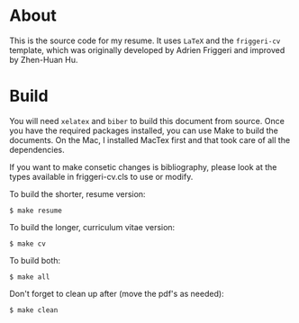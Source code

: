 # About

This is the source code for my resume. It uses `LaTeX` and the `friggeri-cv` template, which was originally developed by Adrien Friggeri and improved by Zhen-Huan Hu.

# Build

You will need `xelatex` and `biber` to build this document from source. Once you have the required packages installed, you can use Make to build the documents. On the Mac, I installed MacTex first and that took care of all the dependencies.

If you want to make consetic changes is bibliography, please look at the types available in friggeri-cv.cls to use or modify.


To build the shorter, resume version:

```
$ make resume
```

To build the longer, curriculum vitae version:

```
$ make cv
```

To build both:

```
$ make all
```

Don't forget to clean up after (move the pdf's as needed):

```
$ make clean
```



